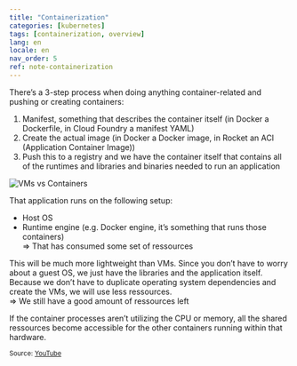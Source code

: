 ```yaml
---
title: "Containerization"
categories: [kubernetes]
tags: [containerization, overview]
lang: en
locale: en
nav_order: 5
ref: note-containerization
---
```

There’s a 3-step process when doing anything container-related and pushing or creating containers:  
1. Manifest, something that describes the container itself (in Docker a Dockerfile, in Cloud Foundry a manifest YAML)  
2. Create the actual image (in Docker a Docker image, in Rocket an ACI (Application Container Image))  
3. Push this to a registry and we have the container itself that contains all of the runtimes and libraries and binaries needed to run an application  

![VMs vs Containers](../../../assets/images/vms-vs-containers.png)

That application runs on the following setup:  
- Host OS  
- Runtime engine (e.g. Docker engine, it’s something that runs those containers)  
⇒ That has consumed some set of ressources  

This will be much more lightweight than VMs. Since you don’t have to worry about a guest OS, we just have the libraries and the application itself. Because we don’t have to duplicate operating system dependencies and create the VMs, we will use less ressources.  
⇒ We still have a good amount of ressources left  

If the container processes aren’t utilizing the CPU or memory, all the shared ressources become accessible for the other containers running within that hardware.  

<small> Source: [YouTube](https://www.youtube.com/watch?v=0qotVMX-J5s)</small>